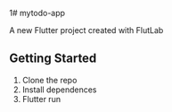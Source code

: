1# mytodo-app

A new Flutter project created with FlutLab

## Getting Started

1. Clone the repo
2. Install dependences
3. Flutter run

